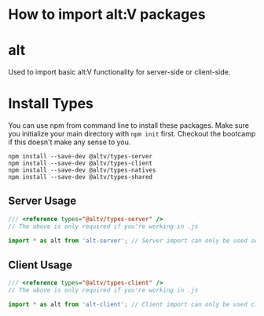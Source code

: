 # How to import alt:V packages

# alt

Used to import basic alt:V functionality for server-side or client-side.

# Install Types

You can use npm from command line to install these packages. Make sure you initialize your main directory with `npm init` first. Checkout the bootcamp if this doesn't make any sense to you.

```
npm install --save-dev @altv/types-server
npm install --save-dev @altv/types-client
npm install --save-dev @altv/types-natives
npm install --save-dev @altv/types-shared
```

## Server Usage

```js
/// <reference types="@altv/types-server" />
// The above is only required if you're working in .js

import * as alt from 'alt-server'; // Server import can only be used server-side.
```

## Client Usage

```js
/// <reference types="@altv/types-client" />
// The above is only required if you're working in .js

import * as alt from 'alt-client'; // Client import can only be used client-side.
```